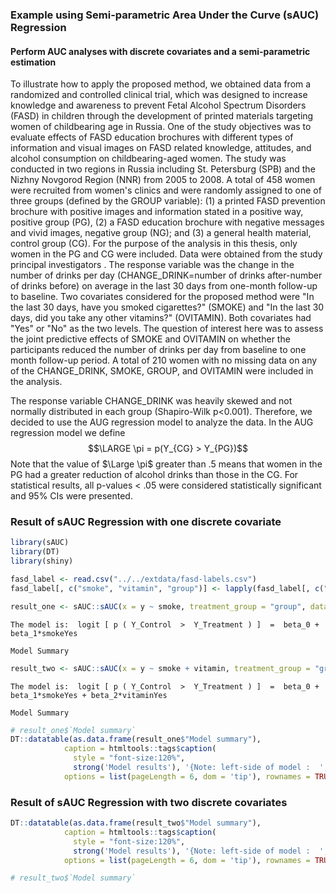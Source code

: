 


### Example using Semi-parametric Area Under the Curve (sAUC) Regression

#### Perform AUC analyses with discrete covariates and a semi-parametric estimation

To illustrate how to apply the proposed method, we obtained data from a randomized and controlled clinical trial, which was designed to increase knowledge and awareness to prevent Fetal Alcohol Spectrum Disorders (FASD) in children through the development of printed materials targeting women of childbearing age in Russia. One of the study objectives was to evaluate effects of FASD education brochures with different types of information and visual images on FASD related knowledge, attitudes, and alcohol consumption on childbearing-aged women. The study was conducted in two regions in Russia including St. Petersburg (SPB) and the Nizhny Novgorod Region (NNR) from 2005 to 2008. A total of 458 women were recruited from women's clinics and were randomly assigned to one of three groups (defined by the GROUP variable): (1) a printed FASD prevention brochure with positive images and information stated in a positive way, positive group (PG), (2) a FASD education brochure with negative messages and vivid images, negative group (NG); and (3) a general health material, control group (CG). For the purpose of the analysis in this thesis, only women in the PG and CG were included. Data were obtained from the study principal investigators . The response variable was the change in the number of drinks per day (CHANGE_DRINK=number of drinks after-number of drinks before) on average in the last 30 days from one-month follow-up to baseline. Two covariates considered for the proposed method were "In the last 30 days, have you smoked cigarettes?" (SMOKE) and  "In the last 30 days, did you take any other vitamins?" (OVITAMIN). Both covariates had "Yes" or "No" as the two levels. The question of interest here was to assess the joint predictive effects of SMOKE and OVITAMIN on whether the participants reduced the number of drinks per day from baseline to one month follow-up period. A total of 210 women with no missing data on any of the CHANGE_DRINK, SMOKE, GROUP, and OVITAMIN were included in the analysis.

The response variable CHANGE_DRINK was heavily skewed and not normally distributed in each group  (Shapiro-Wilk p<0.001). Therefore, we decided to use the AUG regression model to analyze the data.  In the AUG regression model we define
$$\LARGE \pi = p(Y_{CG} > Y_{PG})$$ Note that the value of $\Large \pi$ greater than .5 means that women in the PG had a greater reduction of alcohol drinks than those in the CG. For statistical results, all p-values < .05 were considered statistically significant and 95% CIs were presented.


### Result of sAUC Regression with one discrete covariate


```r
library(sAUC)
library(DT)
library(shiny)

fasd_label <- read.csv("../../extdata/fasd-labels.csv")
fasd_label[, c("smoke", "vitamin", "group")] <- lapply(fasd_label[, c("smoke", "vitamin", "group")], function(x) factor(x))

result_one <- sAUC::sAUC(x = y ~ smoke, treatment_group = "group", data = fasd_label)
```

```
The model is:  logit [ p ( Y_Control  >  Y_Treatment ) ]  =  beta_0 +  beta_1*smokeYes 

Model Summary
```

```r
result_two <- sAUC::sAUC(x = y ~ smoke + vitamin, treatment_group = "group", data = fasd_label)
```

```
The model is:  logit [ p ( Y_Control  >  Y_Treatment ) ]  =  beta_0 +  beta_1*smokeYes + beta_2*vitaminYes  

Model Summary
```

```r
# result_one$`Model summary`
DT::datatable(as.data.frame(result_one$"Model summary"),
            caption = htmltools::tags$caption(
              style = "font-size:120%",
              strong('Model results'), '{Note: left-side of model :  ', result_one$"model_formula","}"),
            options = list(pageLength = 6, dom = 'tip'), rownames = TRUE)
```

<!--html_preserve--><div id="htmlwidget-d1136fdeaceb11e85ac9" style="width:100%;height:auto;" class="datatables html-widget"></div>
<script type="application/json" data-for="htmlwidget-d1136fdeaceb11e85ac9">{"x":{"filter":"none","caption":"<caption style=\"font-size:120%\">\n  <strong>Model results<\/strong>\n  {Note: left-side of model :  \n  logit [ p ( Y Control  &gt;  Y Treatment ) ] \n\n\n  }\n<\/caption>","data":[["(Intercept)","smokeYes"],[-0.9099,0.7668],[0.3219,0.3629],[-1.5409,0.0555],[-0.2789,1.478],[0.0047,0.0346]],"container":"<table class=\"display\">\n  <thead>\n    <tr>\n      <th> <\/th>\n      <th>Coefficients<\/th>\n      <th>Std. Error<\/th>\n      <th>2.5%<\/th>\n      <th>97.5%<\/th>\n      <th>Pr(&gt;|z|)<\/th>\n    <\/tr>\n  <\/thead>\n<\/table>","options":{"pageLength":6,"dom":"tip","columnDefs":[{"className":"dt-right","targets":[1,2,3,4,5]},{"orderable":false,"targets":0}],"order":[],"autoWidth":false,"orderClasses":false,"lengthMenu":[6,10,25,50,100]},"selection":{"mode":"multiple","selected":null,"target":"row"}},"evals":[],"jsHooks":[]}</script><!--/html_preserve-->

### Result of sAUC Regression with two discrete covariates


```r
DT::datatable(as.data.frame(result_two$"Model summary"),
            caption = htmltools::tags$caption(
              style = "font-size:120%",
              strong('Model results'), '{Note: left-side of model :  ', result_two$"model_formula","}"),
            options = list(pageLength = 6, dom = 'tip'), rownames = TRUE)
```

<!--html_preserve--><div id="htmlwidget-8eac624b9d4e27126f51" style="width:100%;height:auto;" class="datatables html-widget"></div>
<script type="application/json" data-for="htmlwidget-8eac624b9d4e27126f51">{"x":{"filter":"none","caption":"<caption style=\"font-size:120%\">\n  <strong>Model results<\/strong>\n  {Note: left-side of model :  \n  logit [ p ( Y Control  &gt;  Y Treatment ) ] \n\n\n  }\n<\/caption>","data":[["(Intercept)","smokeYes","vitaminYes"],[-1.0657,0.7434,0.2189],[0.4326,0.3685,0.3379],[-1.9136,0.0212,-0.4435],[-0.2177,1.4656,0.8812],[0.0138,0.0436,0.5172]],"container":"<table class=\"display\">\n  <thead>\n    <tr>\n      <th> <\/th>\n      <th>Coefficients<\/th>\n      <th>Std. Error<\/th>\n      <th>2.5%<\/th>\n      <th>97.5%<\/th>\n      <th>Pr(&gt;|z|)<\/th>\n    <\/tr>\n  <\/thead>\n<\/table>","options":{"pageLength":6,"dom":"tip","columnDefs":[{"className":"dt-right","targets":[1,2,3,4,5]},{"orderable":false,"targets":0}],"order":[],"autoWidth":false,"orderClasses":false,"lengthMenu":[6,10,25,50,100]},"selection":{"mode":"multiple","selected":null,"target":"row"}},"evals":[],"jsHooks":[]}</script><!--/html_preserve-->

```r
# result_two$`Model summary`
```

